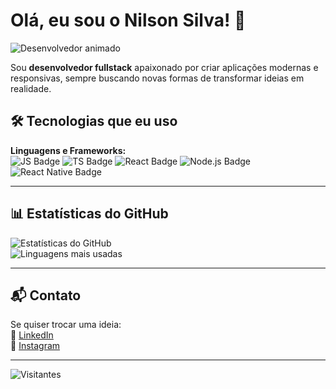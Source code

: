 
# Olá, eu sou o Nilson Silva! 👋

![Desenvolvedor animado](https://media.giphy.com/media/qgQUggAC3Pfv687qPC/giphy.gif)

Sou **desenvolvedor fullstack** apaixonado por criar aplicações modernas e responsivas, sempre buscando novas formas de transformar ideias em realidade.

## 🛠️ Tecnologias que eu uso
**Linguagens e Frameworks:**  
![JS Badge](https://img.shields.io/badge/-JavaScript-F7DF1E?style=for-the-badge&logo=javascript&logoColor=000) 
![TS Badge](https://img.shields.io/badge/-TypeScript-3178C6?style=for-the-badge&logo=typescript&logoColor=fff) 
![React Badge](https://img.shields.io/badge/-React-61DAFB?style=for-the-badge&logo=react&logoColor=000) 
![Node.js Badge](https://img.shields.io/badge/-Node.js-339933?style=for-the-badge&logo=node.js&logoColor=fff) 
![React Native Badge](https://img.shields.io/badge/-React_Native-61DAFB?style=for-the-badge&logo=react&logoColor=000)

---

## 📊 Estatísticas do GitHub

![Estatísticas do GitHub](https://github-readme-stats.vercel.app/api?username=choqueano11&show_icons=true&theme=dracula)  
![Linguagens mais usadas](https://github-readme-stats.vercel.app/api/top-langs/?username=nilsonsilva&layout=compact&theme=dracula)

---

## 📬 Contato

Se quiser trocar uma ideia:  
💼 [LinkedIn](https://www.linkedin.com/in/nilsonsilva)  
📸 [Instagram](https://www.instagram.com/nilsonsilva)  

---

![Visitantes](https://visitor-badge.laobi.icu/badge?page_id=nilsonsilva.nilsonsilva)
